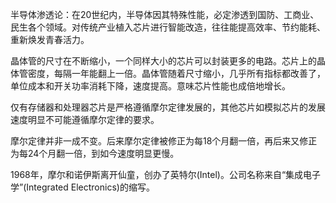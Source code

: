 半导体渗透论：在20世纪内，半导体因其特殊性能，必定渗透到国防、工商业、民生各个领域。对传统产业植入芯片进行智能改造，往往能提高效率、节约能耗、重新焕发青春活力。

晶体管的尺寸在不断缩小，一个同样大小的芯片可以封装更多的电路。芯片上的晶体管密度，每隔一年能翻上一倍。晶体管随着尺寸缩小，几乎所有指标都改善了，单位成本和开关功率消耗下降，速度提高。意味芯片性能也成倍地增长。

仅有存储器和处理器芯片是严格遵循摩尔定律发展的，其他芯片如模拟芯片的发展速度明显不可能遵循摩尔定律的要求。

摩尔定律并非一成不变。后来摩尔定律被修正为每18个月翻一倍，再后来又修正为每24个月翻一倍，到如今速度明显更慢。

1968年，摩尔和诺伊斯离开仙童，创办了英特尔(Intel)。公司名称来自“集成电子学”(Integrated Electronics)的缩写。
